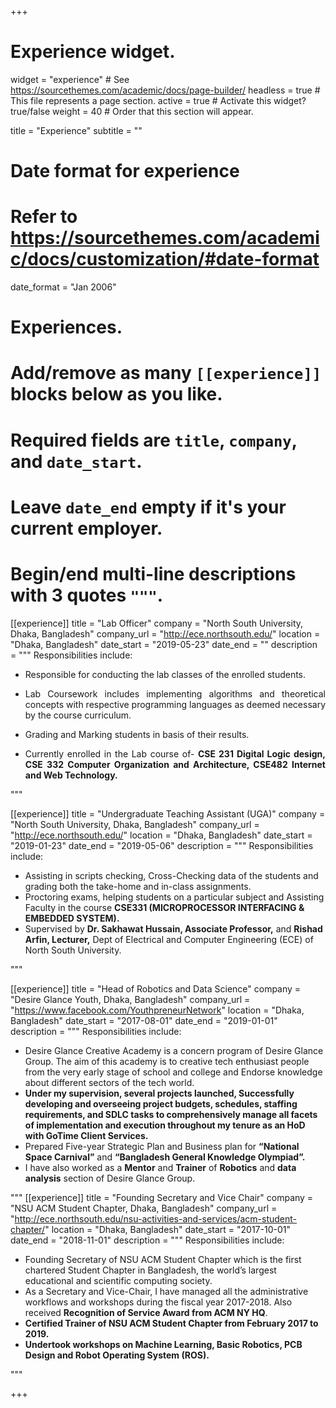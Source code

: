 +++
# Experience widget.
widget = "experience"  # See https://sourcethemes.com/academic/docs/page-builder/
headless = true  # This file represents a page section.
active = true  # Activate this widget? true/false
weight = 40  # Order that this section will appear.

title = "Experience"
subtitle = ""

# Date format for experience
#   Refer to https://sourcethemes.com/academic/docs/customization/#date-format
date_format = "Jan 2006"

# Experiences.
#   Add/remove as many `[[experience]]` blocks below as you like.
#   Required fields are `title`, `company`, and `date_start`.
#   Leave `date_end` empty if it's your current employer.
#   Begin/end multi-line descriptions with 3 quotes `"""`.


[[experience]]
  title = "Lab Officer"
  company = "North South University, Dhaka, Bangladesh"
  company_url = "http://ece.northsouth.edu/"
  location = "Dhaka, Bangladesh"
  date_start = "2019-05-23"
  date_end = ""
  description = """
  Responsibilities include: <div align="justify"> 
  
  * Responsible for conducting the lab classes of the enrolled students.
  * Lab Coursework includes implementing algorithms and theoretical concepts with respective programming languages as deemed necessary by the course curriculum.
  * Grading and Marking students in basis of their results.
  * Currently enrolled in the Lab course of- <strong>
      CSE 231 Digital Logic design,
      CSE 332 Computer Organization and Architecture,
      CSE482 Internet and Web Technology.</strong>

    </div>


  """

[[experience]]
  title = "Undergraduate Teaching Assistant (UGA)"
  company = "North South University, Dhaka, Bangladesh"
  company_url = "http://ece.northsouth.edu/"
  location = "Dhaka, Bangladesh"
  date_start = "2019-01-23"
  date_end = "2019-05-06"
  description = """
  Responsibilities include: <p style="text-align:justify;">

  * Assisting in scripts checking, Cross-Checking data of the students and grading both the take-home and in-class assignments.
  * Proctoring exams, helping students on a particular subject and Assisting Faculty in the course <strong>CSE331 (MICROPROCESSOR INTERFACING & EMBEDDED SYSTEM).</strong>
  * Supervised by <strong>Dr. Sakhawat Hussain, Associate Professor,</strong> and <strong>Rishad Arfin, Lecturer,</strong> Dept of Electrical and Computer Engineering (ECE) of North South University.

 </p>

  """

  [[experience]]
  title = "Head of Robotics and Data Science"
  company = "Desire Glance Youth, Dhaka, Bangladesh"
  company_url = "https://www.facebook.com/YouthpreneurNetwork"
  location = "Dhaka, Bangladesh"
  date_start = "2017-08-01"
  date_end = "2019-01-01"
  description = """
  Responsibilities include:<p style="text-align:justify;">

  * Desire Glance Creative Academy is a concern program of Desire Glance Group. The aim of this academy is to creative tech enthusiast people from the very early stage of school and college and Endorse knowledge about different sectors of the tech world.
  * <strong>Under my supervision, several projects launched, Successfully developing and overseeing project budgets, schedules, staffing requirements, and SDLC tasks to comprehensively manage all facets of implementation and execution throughout my tenure as an HoD with GoTime Client Services.</strong>
  * Prepared Five-year Strategic Plan and Business plan for <strong>“National Space Carnival”</strong> and <strong>“Bangladesh General Knowledge Olympiad”. </strong>
  * I have also worked as a <strong>Mentor</strong> and <strong>Trainer</strong> of <strong>Robotics</strong> and <strong>data analysis</strong> section of Desire Glance Group.

 </p>

  """
  [[experience]]
  title = "Founding Secretary and Vice Chair"
  company = "NSU ACM Student Chapter, Dhaka, Bangladesh"
  company_url = "http://ece.northsouth.edu/nsu-activities-and-services/acm-student-chapter/"
  location = "Dhaka, Bangladesh"
  date_start = "2017-10-01"
  date_end = "2018-11-01"
  description = """
  Responsibilities include: <p style="text-align:justify;">

  * Founding Secretary of NSU ACM Student Chapter which is the first chartered Student Chapter in Bangladesh, the world’s largest educational and scientific computing society.
  * As a Secretary and Vice-Chair, I have managed all the administrative workflows and workshops during the fiscal year 2017-2018. Also received <strong>Recognition of Service Award from ACM NY HQ</strong>.
  * <strong>Certified Trainer of NSU ACM Student Chapter from February 2017 to 2019.</strong>
  * <strong>Undertook workshops on Machine Learning, Basic Robotics, PCB Design and Robot Operating System (ROS).</strong>

 </p>

  """

+++
